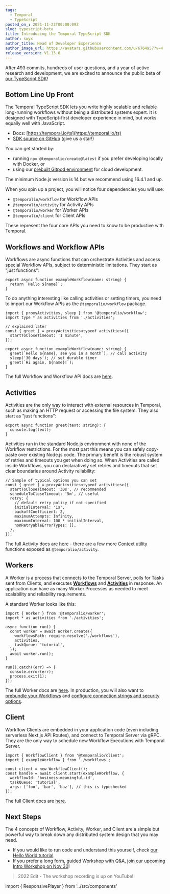 ```yaml
---
tags:
  - Temporal
  - TypeScript
posted_on_: 2021-11-23T00:00:09Z
slug: typescript-beta
title: Introducing the Temporal TypeScript SDK
author: swyx
author_title: Head of Developer Experience
author_image_url: https://avatars.githubusercontent.com/u/6764957?v=4
release_version: V1.13.0
---
```


After 493 commits, hundreds of user questions, and a year of active research and development, we are excited to announce the public beta of [our TypeScript SDK](https://temporal.io/ts)!

<!--truncate-->

## Bottom Line Up Front

The Temporal TypeScript SDK lets you write highly scalable and reliable long-running workflows without being a distributed systems expert. It is designed with TypeScript-first developer experience in mind, but works equally well with JavaScript. 

- Docs: [https://temporal.io/ts](https://temporal.io/ts)
- [SDK source on GitHub](https://github.com/temporalio/sdk-typescript)  (give us a star!)

You can get started by: 

- running `npx @temporalio/create@latest` if you prefer developing locally with Docker, or 
- using our [prebuilt Gitpod environment](https://gitpod.io/#https://github.com/temporalio/samples-typescript/) for cloud development.
 
The minimum Node.js version is 14 but we recommend using 16.4.1 and up.

When you spin up a project, you will notice four dependencies you will use:

- `@temporalio/workflow` for Workflow APIs
- `@temporalio/activity` for Activity APIs
- `@temporalio/worker` for Worker APIs
- `@temporalio/client` for Client APIs

These represent the four core APIs you need to know to be productive with Temporal.

## Workflows and Workflow APIs

Workflows are async functions that can orchestrate Activities and access special Workflow APIs, subject to deterministic limitations. They start as "just functions":

```tsx
export async function exampleWorkflow(name: string) {
  return `Hello ${name}`;
}
```

To do anything interesting like calling activities or setting timers, you need to import our Workflow APIs as the `@temporalio/workflow` package.

```tsx
import { proxyActivities, sleep } from '@temporalio/workflow';
import type * as activities from './activities';

// explained later
const { greet } = proxyActivities<typeof activities>({
  startToCloseTimeout: '1 minute',
});

export async function exampleWorkflow(name: string) {
  greet(`Hello ${name}, see you in a month`); // call activity
  sleep('30 days'); // set durable timer
  greet(`Hi again, ${name}!`);
}
```

The full Workflow and Workflow API docs are [here](https://docs.temporal.io/typescript/workflows).

## Activities

Activities are the only way to interact with external resources in Temporal, such as making an HTTP request or accessing the file system. They also start as "just functions":

```tsx
export async function greet(text: string): {
  console.log(text);
}
```

Activities run in the standard Node.js environment with none of the Workflow restrictions. For the most part this means you can safely copy-paste over existing Node.js code. The primary benefit is the robust system of retries and timeouts you get when doing so. When Activities are called inside Workflows, you can declaratively set retries and timeouts that set clear boundaries around Activity reliability:

```tsx
// Sample of typical options you can set
const { greet } = proxyActivities<typeof activities>({
  startToCloseTimeout: '30s', // recommended
  scheduleToCloseTimeout: '5m', // useful
  retry: {
    // default retry policy if not specified
    initialInterval: '1s',
    backoffCoefficient: 2,
    maximumAttempts: Infinity,
    maximumInterval: 100 * initialInterval,
    nonRetryableErrorTypes: [],
  },
});
```

The full Activity docs are [here](https://docs.temporal.io/typescript/activities) - there are a few more [Context utility](https://docs.temporal.io/typescript/activities#activity-context-utilities) functions exposed as `@temporalio/activity`.

## Workers

A Worker is a process that connects to the Temporal Server, polls for Tasks sent from Clients, and executes **[Workflows](https://docs.temporal.io/typescript/workflows)** and **[Activities](https://docs.temporal.io/typescript/activities)** in response. An application can have as many Worker Processes as needed to meet scalability and reliability requirements.

A standard Worker looks like this:

```tsx
import { Worker } from '@temporalio/worker';
import * as activities from './activities';

async function run() {
  const worker = await Worker.create({
    workflowsPath: require.resolve('./workflows'),
    activities,
    taskQueue: 'tutorial',
  });
  await worker.run();
}

run().catch((err) => {
  console.error(err);
  process.exit(1);
});
```

The full Worker docs are [here](https://docs.temporal.io/typescript/workers). In production, you will also want to [prebundle your Workflows](https://docs.temporal.io/typescript/production-deploy/#pre-build-code) and [configure connection strings and security options](https://docs.temporal.io/typescript/security#encryption-in-transit-with-mtls).

## Client

Workflow Clients are embedded in your application code (even including serverless Next.js API Routes), and connect to Temporal Server via gRPC. They are the only way to schedule new Workflow Executions with Temporal Server.

```tsx
import { WorkflowClient } from '@temporalio/client';
import { exampleWorkflow } from './workflows';

const client = new WorkflowClient();
const handle = await client.start(exampleWorkflow, {
  workflowId: 'business-meaningful-id',
  taskQueue: 'tutorial',
  args: ['foo', 'bar', 'baz'], // this is typechecked
});
```

The full Client docs are [here](https://docs.temporal.io/typescript/clients). 

## Next Steps

The 4 concepts of Workflow, Activity, Worker, and Client are a simple but powerful way to break down any distributed system design that you may need. 

- If you would like to run code and understand this yourself, check [our Hello World tutorial](https://docs.temporal.io/typescript/hello-world).
- If you prefer a long form, guided Workshop with Q&A, [join our upcoming Intro Workshop on Nov 30](https://lu.ma/temporalintro)!

> 2022 Edit - The workshop recording is up on YouTube!!

import { ResponsivePlayer } from '../src/components'

<ResponsivePlayer url='https://www.youtube.com/watch?v=CeHSmv8oF_4' />
